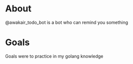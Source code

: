 # About
@awakair_todo_bot is a bot who can remind you something

# Goals
Goals were to practice in my golang knowledge